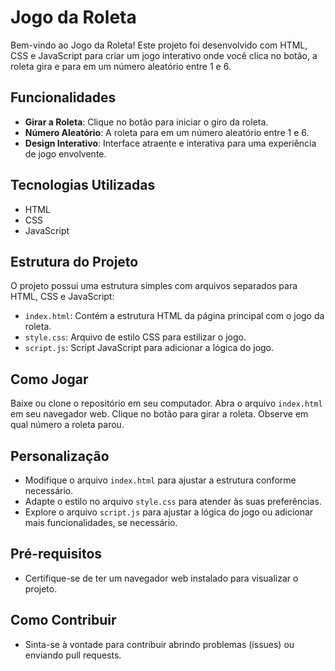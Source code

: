 # Jogo da Roleta

Bem-vindo ao Jogo da Roleta! Este projeto foi desenvolvido com HTML, CSS e JavaScript para criar um jogo interativo onde você clica no botão, a roleta gira e para em um número aleatório entre 1 e 6.

## Funcionalidades

- **Girar a Roleta**: Clique no botão para iniciar o giro da roleta.
- **Número Aleatório**: A roleta para em um número aleatório entre 1 e 6.
- **Design Interativo**: Interface atraente e interativa para uma experiência de jogo envolvente.

## Tecnologias Utilizadas

- HTML
- CSS
- JavaScript

## Estrutura do Projeto

O projeto possui uma estrutura simples com arquivos separados para HTML, CSS e JavaScript:

- `index.html`: Contém a estrutura HTML da página principal com o jogo da roleta.
- `style.css`: Arquivo de estilo CSS para estilizar o jogo.
- `script.js`: Script JavaScript para adicionar a lógica do jogo.

## Como Jogar

Baixe ou clone o repositório em seu computador.
Abra o arquivo `index.html` em seu navegador web.
Clique no botão para girar a roleta.
Observe em qual número a roleta parou.

## Personalização

- Modifique o arquivo `index.html` para ajustar a estrutura conforme necessário.
- Adapte o estilo no arquivo `style.css` para atender às suas preferências.
- Explore o arquivo `script.js` para ajustar a lógica do jogo ou adicionar mais funcionalidades, se necessário.

## Pré-requisitos

- Certifique-se de ter um navegador web instalado para visualizar o projeto.

## Como Contribuir

- Sinta-se à vontade para contribuir abrindo problemas (issues) ou enviando pull requests.